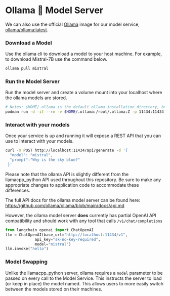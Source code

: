 # Ollama 🦙 Model Server

We can also use the official [Ollama](https://ollama.ai) image for our model service, [ollama/ollama:latest](https://hub.docker.com/r/ollama/ollama).

### Download a Model

Use the ollama cli to download a model to your host machine. For example, to download Mistral-7B use the command below.    

```bash
ollama pull mistral
```

### Run the Model Server

Run the model server and create a volume mount into your localhost where the ollama models are stored. 
```bash
# Notes: $HOME/.ollama is the default ollama installation directory, but this may be different per person
podman run -d -it --rm -v $HOME/.ollama:/root/.ollama:Z -p 11434:11434 ollama/ollama
```

### Interact with your models

Once your service is up and running it will expose a REST API that you can use to interact with your models.

```bash
curl -X POST http://localhost:11434/api/generate -d '{
  "model": "mistral",
  "prompt":"Why is the sky blue?"
 }'
```
Please note that the ollama API is slightly different from the llamacpp_python API used throughout this repository. Be sure to make any appropriate changes to application code to accommodate these differences.  

The full API docs for the ollama model server can be found here: https://github.com/ollama/ollama/blob/main/docs/api.md 

However, the ollama model server **does** currently has partial OpenAI API compatibility and should work with any tool that calls `/v1/chat/completions`

```python
from langchain_openai import ChatOpenAI
llm = ChatOpenAI(base_url="http://localhost:11434/v1", 
             api_key="sk-no-key-required",
             model="mistral")
llm.invoke("hello")
```
### Model Swapping

Unlike the llamacpp_python server, ollama requires a `model` parameter to be passed on every call to the Model Service. This instructs the server to load (or keep in place) the model named. This allows users to more easily switch between the models stored on their machines.   